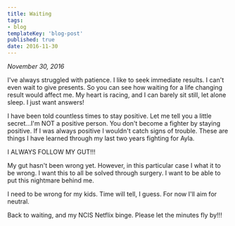 ```yaml
---
title: Waiting
tags:
- blog
templateKey: 'blog-post'
published: true
date: 2016-11-30
---
```


_November 30, 2016_

I've always struggled with patience.  I like to seek immediate results.  I can't even wait to give presents.  So you can see how waiting for a life changing result would affect me.  My heart is racing, and I can barely sit still, let alone sleep.  I just want answers!

I have been told countless times to stay positive. Let me tell you a little secret...I'm NOT a positive person. You don't become a fighter by staying positive.  If I was always positive I wouldn't catch signs of trouble.  These are things I have learned through my last two years fighting for Ayla.

I ALWAYS FOLLOW MY GUT!!!

My gut hasn't been wrong yet.  However, in this particular case I what it to be wrong.  I want this to all be solved through surgery. I want to be able to put this nightmare behind me.

I need to be wrong for my kids.  Time will tell, I guess. For now I'll aim for neutral.

Back to waiting, and my NCIS Netflix binge.  Please let the minutes fly by!!!
